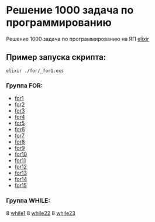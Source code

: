 # Решение 1000 задача по программированию

Решение 1000 задача по программированию на ЯП [elixir](https://elixir-lang.org/)

## Пример запуска скрипта:
```shell
elixir ./for/_for1.exs
```

### Группа FOR: 
* [for1](./for/_for01.exs)
* [for2](./for/_for02.exs)
* [for3](./for/_for03.exs)
* [for4](./for/_for04.exs)
* [for5](./for/_for05.exs)
* [for6](./for/_for06.exs)
* [for7](./for/_for07.exs)
* [for8](./for/_for08.exs)
* [for9](./for/_for09.exs)
* [for10](./for/_for10.exs)
* [for11](./for/_for11.exs)
* [for12](./for/_for12.exs)
* [for13](./for/_for13.exs)
* [for14](./for/_for14.exs)
* [for15](./for/_for15.exs)

### Группа WHILE:
8 [while1](./while/_while1.exs)
8 [while22](./while/_while22.exs)
8 [while23](./while/_while23.exs)
